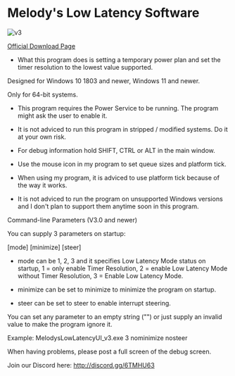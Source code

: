 # Melody's Low Latency Software

![v3](https://github.com/SheMelody/low-latency-software/assets/20774468/a20cf821-6ad6-4b2e-b1d9-3f647c988139)

[Official Download Page](https://sites.google.com/view/melodystweaks/lowlatencysw)

- What this program does is setting a temporary power plan and set the timer resolution to the lowest value supported.


Designed for Windows 10 1803 and newer, Windows 11 and newer.

Only for 64-bit systems.


- This program requires the Power Service to be running. The program might ask the user to enable it.

- It is not adviced to run this program in stripped / modified systems. Do it at your own risk.

- For debug information hold SHIFT, CTRL or ALT in the main window.

- Use the mouse icon in my program to set queue sizes and platform tick.

- When using my program, it is adviced to use platform tick because of the way it works.

- It is not adviced to run the program on unsupported Windows versions and I don't plan to support them anytime soon in this program.


Command-line Parameters (V3.0 and newer)

You can supply 3 parameters on startup:

\[mode\] \[minimize\] \[steer\]

- mode can be 1, 2, 3 and it specifies Low Latency Mode status on startup, 1 = only enable Timer Resolution, 2 = enable Low Latency Mode without Timer Resolution, 3 = Enable Low Latency Mode.

- minimize can be set to minimize to minimize the program on startup.

- steer can be set to steer to enable interrupt steering.

You can set any parameter to an empty string ("") or just supply an invalid value to make the program ignore it.

Example: MelodysLowLatencyUI_v3.exe 3 nominimize nosteer


When having problems, please post a full screen of the debug screen.

Join our Discord here: http://discord.gg/6TMHU63
